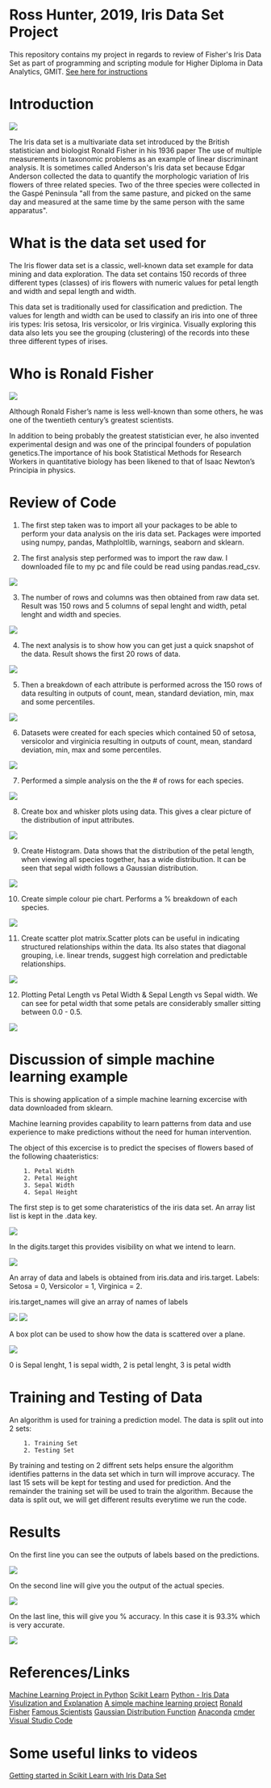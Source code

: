 # Ross Hunter, 2019, Iris Data Set Project

This repository contains my project in regards to review of Fisher's Iris Data Set as part of programming and scripting module for Higher Diploma in Data Analytics, GMIT.
[See here for instructions](https://github.com/ianmcloughlin/project-pands/raw/master/project.pdf)


# Introduction

![](Iris-image.PNG)




The Iris data set is a multivariate data set introduced by the British statistician and biologist Ronald Fisher in his 1936 paper The use of multiple measurements in taxonomic problems as an example of linear discriminant analysis. It is sometimes called Anderson's Iris data set because Edgar Anderson collected the data to quantify the morphologic variation of Iris flowers of three related species. Two of the three species were collected in the Gaspé Peninsula "all from the same pasture, and picked on the same day and measured at the same time by the same person with the same apparatus".


# What is the data set used for

The Iris flower data set is a classic, well-known data set example for data mining and data exploration. The data set contains 150 records of three different types (classes) of iris flowers with numeric values for petal length and width and sepal length and width.

This data set is traditionally used for classification and prediction. The values for length and width can be used to classify an iris into one of three iris types: Iris setosa, Iris versicolor, or Iris virginica. Visually exploring this data also lets you see the grouping (clustering) of the records into these three different types of irises.

# Who is Ronald Fisher

![](RF.PNG)






Although Ronald Fisher’s name is less well-known than some others, he was one of the twentieth century’s greatest scientists.

In addition to being probably the greatest statistician ever, he also invented experimental design and was one of the principal founders of population genetics.The importance of his book Statistical Methods for Research Workers in quantitative biology has been likened to that of Isaac Newton’s Principia in physics.



# Review of Code

1. The first step taken was to import all your packages to be able to perform your data analysis on the iris data set. Packages were imported using numpy, pandas, Mathploltlib, warnings, seaborn and sklearn. 

2. The first analysis step performed was to import the raw daw. I downloaded file to my pc and file could be read using pandas.read_csv.




![](Capture18.PNG)




3. The number of rows and columns was then obtained from raw data set. Result was 150 rows and 5 columns of sepal lenght and width, petal lenght and width and species.





![](Capture1.PNG)




4. The next analysis is to show how you can get just a quick snapshot of the data. Result shows the first 20 rows of data.




![](Capture19.PNG)





5. Then a breakdown of each attribute is performed across the 150 rows of data resulting in outputs of count, mean, standard deviation, min, max and some percentiles.




![](Capture2.PNG)




6.  Datasets were created for each species which contained 50 of setosa, versicolor and virginicia resulting in outputs of count, mean, standard deviation, min, max and some percentiles.




![](Capture20.PNG)




7. Performed a simple analysis on the the # of rows for each species.



![](Capture4.PNG)




8. Create box and whisker plots using data. This gives a clear picture of the distribution of input attributes.





![](Capture5.PNG)









9. Create Histogram. Data shows that the distribution of the petal length, when viewing all species together, has a wide distribution. It can be seen that sepal width follows a Gaussian distribution. 




![](Capture9.PNG)




10. Create simple colour pie chart. Performs a % breakdown of each species.




![](Capture11.PNG)




11. Create scatter plot matrix.Scatter plots can be useful in indicating structured relationships within the data. Its also states that diagonal grouping, i.e. linear trends, suggest high correlation and predictable relationships. 




![](Capture10.PNG)




12. Plotting Petal Length vs Petal Width & Sepal Length vs Sepal width. We can see for petal width that some petals are considerably smaller sitting between 0.0 - 0.5.




![](Capture12.PNG)





# Discussion of simple machine learning example 

This is showing application of a simple machine learning excercise with data downloaded from sklearn.

Machine learning provides capability to learn patterns from data and use experience to make predictions without the need for human intervention.

The object of this excercise is to predict the specises of flowers based of the following chaateristics:

        1. Petal Width
        2. Petal Height
        3. Sepal Width
        4. Sepal Height

The first step is to get some charateristics of the iris data set. An array list list is kept in the .data key.




![](Capture13.PNG)




In the digits.target this provides visibility on what we intend to learn.




![](Capture21.PNG)




An array of data and labels is obtained from iris.data and iris.target. 
Labels: Setosa = 0, Versicolor = 1, Virginica = 2. 

iris.target_names will give an array of names of labels



![](Capture22.PNG)                      ![](Capture23.PNG)                     



A box plot can be used to show how the data is scattered over a plane. 




![](Capture16.PNG)

0 is Sepal lenght, 1 is sepal width, 2 is petal lenght, 3 is petal width


# Training and Testing of Data

An algorithm is used for training a prediction model. The data is split out into 2 sets:

        1. Training Set 
        2. Testing Set

By training and testing on 2 diffrent sets helps ensure the algorithm identifies patterns in the data set which in turn will improve accuracy. The last 15 sets will be kept for testing and used for prediction. And the remainder the training set will be used to train the algorithm. Because the data is split out, we will get different results everytime we run the code.

# Results

On the first line you can see the outputs of labels based on the predictions.



![](Capture24.PNG)




On the second line will give you the output of the actual species.



![](Capture25.PNG)




On the last line, this will give you % accuracy. In this case it is 93.3% which is very accurate.




![](Capture26.PNG)




# References/Links
[Machine Learning Project in Python](https://machinelearningmastery.com/machine-learning-in-python-step-by-step/)
[Scikit Learn](https://scikit-learn.org/stable/auto_examples/datasets/plot_iris_dataset.html)
[Python - Iris Data Visulization and Explanation](https://www.kaggle.com/abhishekkrg/python-iris-data-visualization-and-explanation)
[A simple machine learning project](https://dev.to/liveedutv/a-simple-machine-learning-project-in-python-5d11)
[Ronald Fisher](https://en.wikipedia.org/wiki/Ronald_Fisher)
[Famous Scientists](https://www.famousscientists.org/ronald-fisher/)
[Gaussian Distribution Function](http://hyperphysics.phy-astr.gsu.edu/hbase/Math/gaufcn.html)
[Anaconda](https://www.anaconda.com/)
[cmder](http://cmder.net/)
[Visual Studio Code](https://code.visualstudio.com/)


# Some useful links to videos
[Getting started in Scikit Learn with Iris Data Set](https://www.youtube.com/watch?v=hd1W4CyPX58)